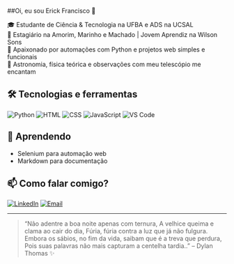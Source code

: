 ##Oi, eu sou Erick Francisco 👋

🎓 Estudante de Ciência & Tecnologia na UFBA e ADS na UCSAL  
💼 Estagiário na Amorim, Marinho e Machado | Jovem Aprendiz na Wilson Sons  
🚀 Apaixonado por automações com Python e projetos web simples e funcionais  
🔭 Astronomia, física teórica e observações com meu telescópio me encantam  

## 🛠️ Tecnologias e ferramentas
![Python](https://img.shields.io/badge/-Python-05122A?style=flat&logo=python)
![HTML](https://img.shields.io/badge/-HTML5-05122A?style=flat&logo=html5)
![CSS](https://img.shields.io/badge/-CSS3-05122A?style=flat&logo=css3)
![JavaScript](https://img.shields.io/badge/-JavaScript-05122A?style=flat&logo=javascript)
![VS Code](https://img.shields.io/badge/-VS%20Code-05122A?style=flat&logo=visual-studio-code)

## 🌱 Aprendendo
- Selenium para automação web
- Markdown para documentação

## 📫 Como falar comigo?
[![LinkedIn](https://img.shields.io/badge/-LinkedIn-0077B5?style=flat&logo=linkedin&logoColor=white)](https:/www.linkedin.com/in/erick-francisco-de-jesus-santos-28a756274)
[![Email](https://img.shields.io/badge/-Email-D14836?style=flat&logo=gmail&logoColor=white)](mailto:erickfranciscojs@hotmail.com)

---

> “Não adentre a boa noite apenas com ternura, A velhice queima e clama ao cair do dia, Fúria, fúria contra a luz que já não fulgura. Embora os sábios, no fim da vida, saibam que é a treva que perdura, Pois suas palavras não mais capturam a centelha tardia..” – Dylan Thomas ✨
